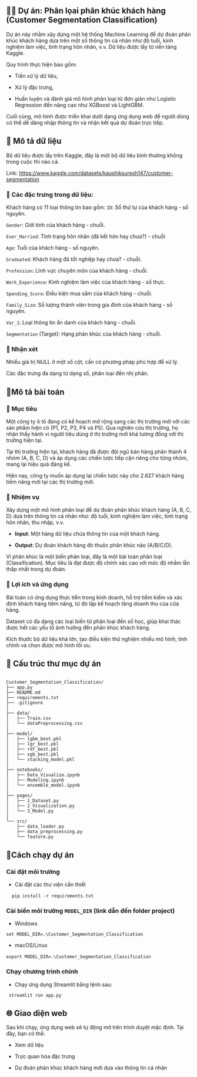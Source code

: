## 🙋🏼 Dự án: Phân lọai phân khúc khách hàng (Customer Segmentation Classification)

Dự án này nhằm xây dựng một hệ thống Machine Learning để dự đoán phân khúc khách hàng dựa trên một số thông tin cá nhân như độ tuổi, kinh nghiệm làm việc, tình trạng hôn nhân, v.v. Dữ liệu được lấy từ nền tảng Kaggle.

Quy trình thực hiện bao gồm:

- Tiền xử lý dữ liệu,

- Xử lý đặc trưng,

- Huấn luyện và đánh giá mô hình phân loại từ đơn giản như Logistic Regression đến nâng cao như XGBoost và LightGBM.

Cuối cùng, mô hình được triển khai dưới dạng ứng dụng web để người dùng có thể dễ dàng nhập thông tin và nhận kết quả dự đoán trực tiếp.

## 📄 Mô tả dữ liệu

Bộ dữ liệu được lấy trên Kaggle, đây là một bộ dữ liệu bình thường không trong cuộc thi nào cả.

Link: https://www.kaggle.com/datasets/kaushiksuresh147/customer-segmentation

### 📌 Các đặc trưng trong dữ liệu:

Khách hàng có 11 loại thông tin bao gồm:
`ID`: Số thứ tự của khách hàng - số nguyên.

`Gender`: Giới tính của khách hàng - chuỗi.

`Ever_Married`: Tình trạng hôn nhân (đã kết hôn hay chưa?) - chuỗi

`Age`: Tuổi của khách hàng - số nguyên.

`Graduated`: Khách hàng đã tốt nghiệp hay chưa? - chuỗi.

`Profession`: Lĩnh vực chuyên môn của khách hàng - chuỗi.

`Work_Experience`: Kinh nghiệm làm việc của khách hàng - số thực.

`Spending_Score`: Điều kiện mua sắm của khách hàng - chuỗi.

`Family_Size`: Số lượng thành viên trong gia đình của khách hàng - số nguyên.

`Var_1`: Loại thông tin ẩn danh của khách hàng - chuỗi.

`Segmentation` (Target): Hạng phân khúc của khách hàng - chuỗi.

### 📌 Nhận xét

Nhiều giá trị NULL ở một số cột, cần có phương pháp phù hợp để xử lý.

Các đặc trưng đa dạng từ dạng số, phân loại đến nhị phân.

## 🎯Mô tả bài toán

### 🎯 Mục tiêu

Một công ty ô tô đang có kế hoạch mở rộng sang các thị trường mới với các sản phẩm hiện có (P1, P2, P3, P4 và P5). Qua nghiên cứu thị trường, họ nhận thấy hành vi người tiêu dùng ở thị trường mới khá tương đồng với thị trường hiện tại.

Tại thị trường hiện tại, khách hàng đã được đội ngũ bán hàng phân thành 4 nhóm (A, B, C, D) và áp dụng các chiến lược tiếp cận riêng cho từng nhóm, mang lại hiệu quả đáng kể.

Hiện nay, công ty muốn áp dụng lại chiến lược này cho 2.627 khách hàng tiềm năng mới tại các thị trường mới.

### 🎯 Nhiệm vụ

Xây dựng một mô hình phân loại để dự đoán phân khúc khách hàng (A, B, C, D) dựa trên thông tin cá nhân như: độ tuổi, kinh nghiệm làm việc, tình trạng hôn nhân, thu nhập, v.v.

- **Input**: Một hàng dữ liệu chứa thông tin của một khách hàng.

- **Output**: Dự đoán khách hàng đó thuộc phân khúc nào (A/B/C/D).

Vì phân khúc là một biến phân loại, đây là một bài toán phân loại (Classification). Mục tiêu là đạt được độ chính xác cao với mức độ nhầm lẫn thấp nhất trong dự đoán.

### 🎯 Lợi ích và ứng dụng

Bài toán có ứng dụng thực tiễn trong kinh doanh, hỗ trợ tiềm kiếm và xác định khách hàng tiềm năng, từ đó lập kế hoạch tăng doanh thu của cửa hàng.

Dataset có đa dạng các loại biến từ phân loại đến số học, giúp khai thác được hết các yếu tố ảnh hưởng đến phân khúc khách hàng.

Kích thước bộ dữ liệu khá lớn, tạo điều kiện thử nghiệm nhiều mô hình, tinh chỉnh và chọn được mô hình tối ưu.

## 📁 Cấu trúc thư mục dự án

```

Customer_Segmentation_Classification/
├── app.py
├── README.md
├── requirements.txt
├── .gitignore
│
├── data/
│   ├── Train.csv
│   └── dataPreprocessing.csv
│
├── model/
│   ├── lgbm_best.pkl
│   ├── lgr_best.pkl
│   ├── rdf_best.pkl
│   ├── xgb_best.pkl
│   └── stacking_model.pkl
│
├── notebooks/
│   ├── Data_Visualize.ipynb
│   ├── Modeling.ipynb
│   └── ensemble_model.ipynb
│
├── pages/
│   ├── 1_Dataset.py
│   ├── 2_Visualization.py
│   └── 3_Model.py
│
└── src/
    ├── data_loader.py
    ├── data_preprocessing.py
    └── feature.py
```

## 🚀Cách chạy dự án

### Cài đặt môi trường

- Cài đặt các thư viện cần thiết
<pre> <code> pip install -r requirements.txt</code> </pre>

### Cài biến môi trường `MODEL_DIR` (link dẫn đến folder project)

- Windows
<pre><code>set MODEL_DIR=.\Customer_Segmentation_Classification</code></pre>

- macOS/Linux
<pre><code>export MODEL_DIR=.\Customer_Segmentation_Classification</code> </pre>

### Chạy chương trình chính

- Chạy ứng dụng Streamlit bằng lệnh sau:
<pre><code> streamlit run app.py </code></pre>

## 🌐 Giao diện web

Sau khi chạy, ứng dụng web sẽ tự động mở trên trình duyệt mặc định.
Tại đây, bạn có thể:

- Xem dữ liệu

- Trực quan hóa đặc trưng

- Dự đoán phân khúc khách hàng mới dựa vào thông tin cá nhân
